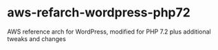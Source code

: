 # aws-refarch-wordpress-php72
AWS reference arch for WordPress, modified for PHP 7.2 plus additional tweaks and changes
